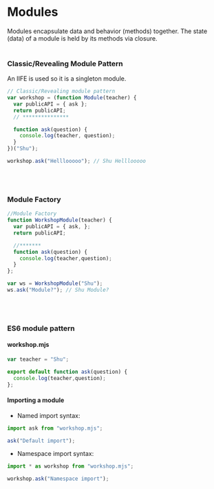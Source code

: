 # Modules
Modules encapsulate data and behavior (methods) together. The state (data) of a module is held by its methods via closure.
</br></br>
### Classic/Revealing Module Pattern
An IIFE is used so it is a singleton module.

```javascript
// Classic/Revealing module pattern
var workshop = (function Module(teacher) {
  var publicAPI = { ask };
  return publicAPI;
  // ***************

  function ask(question) {
    console.log(teacher, question);
  }
})("Shu");

workshop.ask("Helllooooo"); // Shu Helllooooo
```
</br></br>

### Module Factory

```javascript
//Module Factory 
function WorkshopModule(teacher) {
  var publicAPI = { ask, };
  return publicAPI;

  //******* 
  function ask(question) {
    console.log(teacher,question);
  }
};

var ws = WorkshopModule("Shu");
ws.ask("Module?"); // Shu Module?
```
</br></br>
### ES6 module pattern

#### workshop.mjs
```javascript
var teacher = "Shu";

export default function ask(question) {
  console.log(teacher,question);
};
```

#### Importing a module
* Named import syntax:
```javascript
import ask from "workshop.mjs";

ask("Default import");
```
* Namespace import syntax:
```javascript
import * as workshop from "workshop.mjs";

workshop.ask("Namespace import");
```



 
